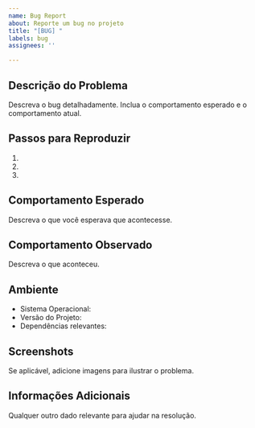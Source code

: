 ```yaml
---
name: Bug Report
about: Reporte um bug no projeto
title: "[BUG] "
labels: bug
assignees: ''

---
```


## Descrição do Problema
Descreva o bug detalhadamente. Inclua o comportamento esperado e o comportamento atual.

## Passos para Reproduzir
1. 
2. 
3. 

## Comportamento Esperado
Descreva o que você esperava que acontecesse.

## Comportamento Observado
Descreva o que aconteceu.

## Ambiente
- Sistema Operacional:
- Versão do Projeto:
- Dependências relevantes:

## Screenshots
Se aplicável, adicione imagens para ilustrar o problema.

## Informações Adicionais
Qualquer outro dado relevante para ajudar na resolução.
